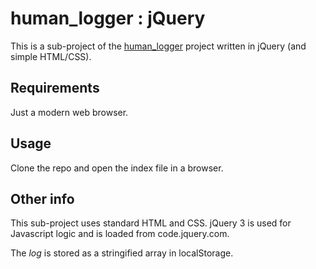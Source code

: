 # human_logger : jQuery #

This is a sub-project of the [human_logger](../../../) project written in jQuery (and simple HTML/CSS).

## Requirements ##

Just a modern web browser.

## Usage ##

Clone the repo and open the index file in a browser.

## Other info ##

This sub-project uses standard HTML and CSS. jQuery 3 is used for Javascript logic and is loaded from code.jquery.com.

The _log_ is stored as a stringified array in localStorage.